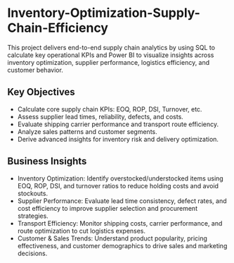 # Inventory-Optimization-Supply-Chain-Efficiency

This project delivers end-to-end supply chain analytics by using SQL to calculate key operational KPIs and Power BI to visualize insights across inventory optimization, supplier performance, logistics efficiency, and customer behavior.

##  Key Objectives

- Calculate core supply chain KPIs: EOQ, ROP, DSI, Turnover, etc.
- Assess supplier lead times, reliability, defects, and costs.
- Evaluate shipping carrier performance and transport route efficiency.
- Analyze sales patterns and customer segments.
- Derive advanced insights for inventory risk and delivery optimization.

## Business Insights

- Inventory Optimization: Identify overstocked/understocked items using EOQ, ROP, DSI, and turnover ratios to reduce holding costs and avoid stockouts.
- Supplier Performance: Evaluate lead time consistency, defect rates, and cost efficiency to improve supplier selection and procurement strategies.
- Transport Efficiency: Monitor shipping costs, carrier performance, and route optimization to cut logistics expenses.
- Customer & Sales Trends: Understand product popularity, pricing effectiveness, and customer demographics to drive sales and marketing decisions.
